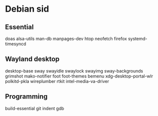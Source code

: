 # Debian sid

## Essential
doas alsa-utils man-db manpages-dev
htop neofetch firefox systemd-timesyncd

## Wayland desktop
desktop-base sway swayidle swaylock swayimg sway-backgrounds grimshot mako-notifier foot foot-themes bemenu
xdg-desktop-portal-wlr polkitd-pkla wireplumber rtkit
intel-media-va-driver

## Programming
build-essential git indent gdb
